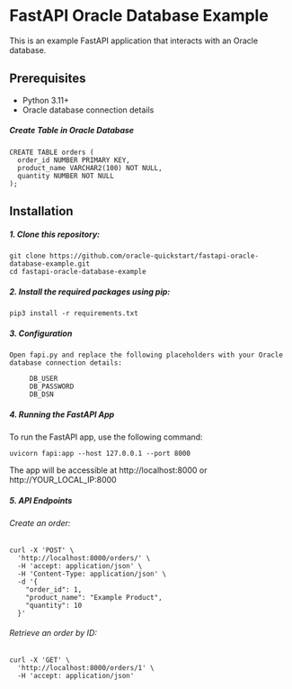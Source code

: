 # FastAPI Oracle Database Example

This is an example FastAPI application that interacts with an Oracle database.

## Prerequisites

- Python 3.11+
- Oracle database connection details

##### Create Table in Oracle Database

```
CREATE TABLE orders (
  order_id NUMBER PRIMARY KEY,
  product_name VARCHAR2(100) NOT NULL,
  quantity NUMBER NOT NULL
);
```

## Installation

##### 1. Clone this repository:
   ```
   git clone https://github.com/oracle-quickstart/fastapi-oracle-database-example.git
   cd fastapi-oracle-database-example
   ```

##### 2. Install the required packages using pip:

   ``` 
   pip3 install -r requirements.txt
   ```

##### 3. Configuration

    Open fapi.py and replace the following placeholders with your Oracle database connection details:

   ```
        DB_USER
        DB_PASSWORD
        DB_DSN
   ```

##### 4. Running the FastAPI App

To run the FastAPI app, use the following command:

```
uvicorn fapi:app --host 127.0.0.1 --port 8000
```

The app will be accessible at http://localhost:8000 or http://YOUR_LOCAL_IP:8000

##### 5. API Endpoints

###### Create an order:

```
curl -X 'POST' \
  'http://localhost:8000/orders/' \
  -H 'accept: application/json' \
  -H 'Content-Type: application/json' \
  -d '{
    "order_id": 1,
    "product_name": "Example Product",
    "quantity": 10
  }'
```

###### Retrieve an order by ID:

```
curl -X 'GET' \
  'http://localhost:8000/orders/1' \
  -H 'accept: application/json'
```
